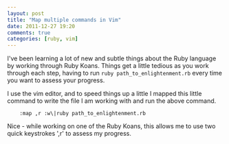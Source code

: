 ```yaml
---
layout: post
title: "Map multiple commands in Vim"
date: 2011-12-27 19:20
comments: true
categories: [ruby, vim]
---
```


I've been learning a lot of new and subtle things about the Ruby language by
working through Ruby Koans.  Things get a little tedious as you work through
each step, having to run `ruby path_to_enlightenment.rb` every time you want to
assess your progress.

I use the vim editor, and to speed things up a little I mapped this little
command to write the file I am working with and run the above command.

``` vim
    :map ,r :w\|ruby path_to_enlightenment.rb
```

Nice - while working on one of the Ruby Koans, this allows me to use two quick keystrokes ',r' to assess my progress.
